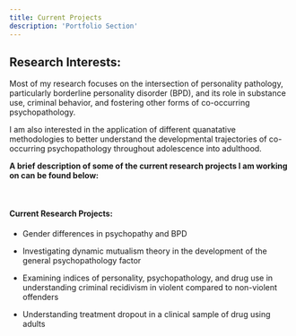 ```yaml
---
title: Current Projects
description: 'Portfolio Section'
---
```



## Research Interests:

Most of my research focuses on the intersection of personality pathology, particularly borderline personality disorder (BPD), and its role in substance use, criminal behavior, and fostering other forms of co-occurring psychopathology. 

I am also interested in the application of different quanatative methodologies to better understand the developmental trajectories of co-occurring psychopathology throughout adolescence into adulthood.    

**A brief description of some of the current research projects I am working on can be found below:**
      
<br>



#### Current Research Projects:

  - Gender differences in psychopathy and BPD 
  
  - Investigating dynamic mutualism theory in the development of the general psychopathology factor
  
  - Examining indices of personality, psychopathology, and drug use in understanding criminal recidivism in violent compared to non-violent offenders
  
  - Understanding treatment dropout in a clinical sample of drug using adults 
  
<br><br>







